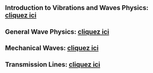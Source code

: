 ## Introduction to Vibrations and Waves Physics: <a href="https://afarciniegasm.github.io/Enseignement/Physique/P3/00_Course_Intro_VW.pdf" target="_blank">cliquez ici</a>  <br>

## General Wave Physics: <a href="https://afarciniegasm.github.io/Enseignement/Physique/P3/01_Course_Wave_Physics.pdf" target="_blank">cliquez ici</a>  <br>

## Mechanical Waves: <a href="https://afarciniegasm.github.io/Enseignement/Physique/P3/02_Course_Mechanical_Waves.pdf" target="_blank">cliquez ici</a>  <br>

## Transmission Lines: <a href="https://afarciniegasm.github.io/Enseignement/Physique/P3/03_Course_Transmission_Lines.pdf" target="_blank">cliquez ici</a>  <br>
